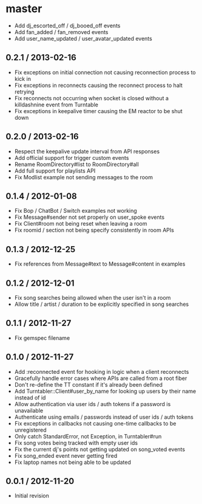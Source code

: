 # master

* Add dj_escorted_off / dj_booed_off events
* Add fan_added / fan_removed events
* Add user_name_updated / user_avatar_updated events

## 0.2.1 / 2013-02-16

* Fix exceptions on initial connection not causing reconnection process to kick in
* Fix exceptions in reconnects causing the reconnect process to halt retrying
* Fix reconnects not occurring when socket is closed without a killdashnine event from Turntable
* Fix exceptions in keepalive timer causing the EM reactor to be shut down

## 0.2.0 / 2013-02-16

* Respect the keepalive update interval from API responses
* Add official support for trigger custom events
* Rename RoomDirectory#list to RoomDirectory#all
* Add full support for playlists API
* Fix Modlist example not sending messages to the room

## 0.1.4 / 2012-01-08

* Fix Bop / ChatBot / Switch examples not working
* Fix Message#sender not set properly on user_spoke events
* Fix Client#room not being reset when leaving a room
* Fix roomid / section not being specify consistently in room APIs

## 0.1.3 / 2012-12-25

* Fix references from Message#text to Message#content in examples

## 0.1.2 / 2012-12-01

* Fix song searches being allowed when the user isn't in a room
* Allow title / artist / duration to be explicitly specified in song searches

## 0.1.1 / 2012-11-27

* Fix gemspec filename

## 0.1.0 / 2012-11-27

* Add :reconnected event for hooking in logic when a client reconnects
* Gracefully handle error cases where APIs are called from a root fiber
* Don't re-define the TT constant if it's already been defined
* Add Turntabler::Client#user_by_name for looking up users by their name instead of id
* Allow authentication via user ids / auth tokens if a password is unavailable
* Authenticate using emails / passwords instead of user ids / auth tokens
* Fix exceptions in callbacks not causing one-time callbacks to be unregistered
* Only catch StandardError, not Exception, in Turntabler#run
* Fix song votes being tracked with empty user ids
* Fix the current dj's points not getting updated on song_voted events
* Fix song_ended event never getting fired
* Fix laptop names not being able to be updated

## 0.0.1 / 2012-11-20

* Initial revision
